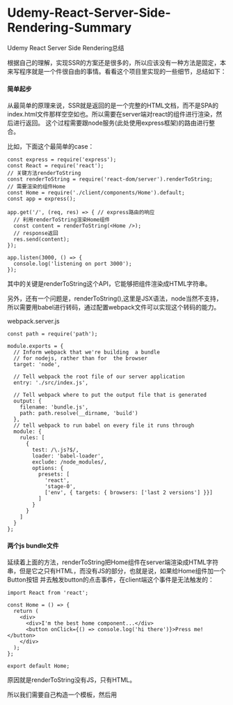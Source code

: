 # Udemy-React-Server-Side-Rendering-Summary
Udemy React Server Side Rendering总结

根据自己的理解，实现SSR的方案还是很多的，所以应该没有一种方法是固定，本来写程序就是一个件很自由的事情。看看这个项目里实现的一些细节，总结如下：

#### 简单起步 

从最简单的原理来说，SSR就是返回的是一个完整的HTML文档，而不是SPA的index.html文件那样空空如也。所以需要在server端对react的组件进行渲染，然后进行返回。
这个过程需要跟node服务(此处使用express框架)的路由进行整合。

比如，下面这个最简单的case：

```
const express = require('express');
const React = require('react');
// 关键方法renderToString
const renderToString = require('react-dom/server').renderToString;
// 需要渲染的组件Home
const Home = require('./client/components/Home').default;
const app = express();

app.get('/', (req, res) => { // express路由的响应
  // 利用renderToString渲染Home组件
  const content = renderToString(<Home />);
  // response返回
  res.send(content);
});

app.listen(3000, () => {
  console.log('listening on port 3000');
});
```
其中的关键是renderToString这个API，它能够把组件渲染成HTML字符串。

另外，还有一个问题是，renderToString(<Home />),这里是JSX语法，node当然不支持，所以需要用babel进行转码，通过配置webpack文件可以实现这个转码的能力。

webpack.server.js
```
const path = require('path');

module.exports = {
  // Inform webpack that we're building  a bundle
  // for nodejs, rather than for  the browser
  target: 'node',

  // Tell webpack the root file of our server application
  entry: './src/index.js',

  // Tell webpack where to put the output file that is generated
  output: {
    filename: 'bundle.js',
    path: path.resolve(__dirname, 'build')
  },
  // tell webpack to run babel on every file it runs through
  module: {
    rules: [
      {
        test: /\.js?$/,
        loader: 'babel-loader',
        exclude: /node_modules/,
        options: {
          presets: [
            'react',
            'stage-0',
            ['env', { targets: { browsers: ['last 2 versions'] }}]
          ]
        }
      }
    ]
  }
};
```

#### 两个js bundle文件

延续着上面的方法，renderToString把Home组件在server端渲染成HTML字符串，但是它之只有HTML，而没有JS的部分，也就是说，如果给Home组件加一个Button按钮
并去触发button的点击事件，在client端这个事件是无法触发的：

```
import React from 'react';

const Home = () => {
  return (
    <div>
      <div>I'm the best home component...</div>
      <button onClick={() => console.log('hi there')}>Press me!</button>
    </div>
  );
};

export default Home;
```
原因就是renderToString没有JS，只有HTML。

所以我们需要自己构造一个模板，然后用<script>标签从server端向client端传一个js文件，如下所示：
index.js(server端的入口文件)  
```
//静态资源默认public文件夹
app.use(express.static('public'));

app.get('/', (req, res) => {
  const content = renderToString(<Home />);
  // 构造一个HTML模板
  const html = `
    <html>
      <head></head>
      <body>
        // note: 这个div元素是root
        <div id="root">${content}</div>
        // js bundle文件
        <script src="bundle.js"></script>
      </body>
    </html>
  `;
  res.send(html);
});
```
如上所示。

当然，这里还有一个问题，就是我们需要两个JS的bundle文件是。因为server端的一些内容比如API KEY，这些敏感信息是不适合传递到client端的。
为此，我们需要再写一个client.js入口文件，作为client端的入口，还要再写一个webpack.client.js文件，对client端的内容进行打包。

webpack.client.js
```
const path = require('path');

module.exports = {
  // 入口文件不同
  entry: './src/client/client.js',

  // Tell webpack where to put the output file that is generated
  output: {
    filename: 'bundle.js',
    path: path.resolve(__dirname, 'public') // 输出文件的路径也不同, 这个跟express服务中的static资源文件夹对应上
  },
  // babel部分一样
  module: {
    rules: [
      {
        test: /\.js?$/,
        loader: 'babel-loader',
        exclude: /node_modules/,
        options: {
          presets: [
            'react',
            'stage-0',
            ['env', { targets: { browsers: ['last 2 versions'] }}]
          ]
        }
      }
    ]
  }
};
```
而client.js这个入口文件应该是怎样的呢？其实就是普通的react应用的入口文件就好了：

client.js
```
import React from 'react';
import ReactDOM from 'react-dom';
import Home from './components/Home';
// 如意render函数挂载的元素，#root，这个跟上面的自己构造的模板是对应的
ReactDOM.hydrate(<Home />, document.querySelector('#root')); 
```
对于这个架构，可以理解为：server端渲染生成了纯HTML的组件，并同时把client端的bundle文件发过去，到了client端这个bundle文件接管了整个页面，附加上各种 
JS事件和生命周期的内容等等。


#### 支持react router

到目前为止的例子里，只有一个Home组件，如果需要支持多个组件的路由，SSR是如何做的呢？
其实，还是很直接的，定义一个Routes.js的文件，里面定义所有的路由映射关系，而它本质上也是一个react组件，代码如下：

routes.js

```
import React from 'react';
import { Route } from 'react-router-dom';
import Home from './components/Home';

export default () => {
  return (
    <div> //定义了两个路由, /hi这个路由就是个测试路由
      <Route exact path="/" component={Home} />
      <Route path="/hi" component={() => 'Hi'} />
    </div>
  );
};
```
有了这个路由，下一步需要对index.js和client.js两个文件进行更新，将Home组件替换成Route组件，如下：
  
client.js 

```
import React from 'react';
import ReactDOM from 'react-dom';
import { BrowserRouter } from 'react-router-dom';
import Routes from './Routes';

ReactDOM.hydrate(
  // 使用BrowserRouter和Routes组件
  <BrowserRouter>
    <Routes />
  </BrowserRouter>
  , document.querySelector('#root'));
```

renderer.js

```
import React from 'react';
import { renderToString } from 'react-dom/server';
import { StaticRouter } from 'react-router-dom';
import Routes from '../client/Routes';

export default (req) => {
  const content = renderToString(
    // 此处是关键，StaticRouter，location和context属性 
    <StaticRouter location={req.path} context={{}}>
      <Routes />
    </StaticRouter>
  );
  return `
    <html>
      <head></head>
      <body>
        <div id="root">${content}</div>
        <script src="bundle.js"></script>
      </body>
    </html>
  `;
}
```
不同的地方时，client端和server端使用的Router组件不同，server端不能看到address bar，所以需要用StaticRouter，它是专门为SSR开发的。另外，这个Router还需要context和location两个属性，其中location就是当前的url path，这参数是从express route传递过来的，express代码更新如下：
```
import express from 'express';
import renderer from './helper/renderer';

const app = express();
app.use(express.static('public'));

//路由为*
app.get('*', (req, res) => {
  res.send(renderer(req)); //pass req参数
});

app.listen(3000, () => {
  console.log('listening on port 3000...');
});
```
此处有一个需要注意的地方，express的路由是*, 这样不管从浏览器发来什么样的路由url，express的route都不做过滤，直接交给SSR的路由处理。
另外，其实SSR的架构想想也比较清晰了，主要就是维护两个入口文件: client.js和index.js(renderer.js)。真的app的实现还是共用一套逻辑，只是这两个entry文件中实现会因为server的不同而有不同。下一步像应用中添加Redux的部分。
